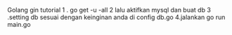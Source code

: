 Golang gin tutorial 
1 . go get -u -all
2  lalu aktifkan mysql dan buat db 
3 .setting db sesuai dengan  keinginan anda di config db.go
4.jalankan go run main.go